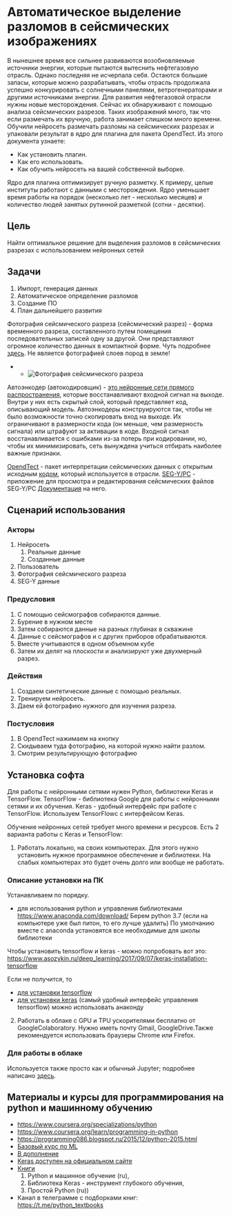 # Автоматическое выделение разломов в сейсмических изображениях
В нынешнее время все сильнее развиваются возобновляемые источники энергии, которые пытаются вытеснить нефтегазовую отрасль. Однако последняя не исчерпала себя. Остаются большие запасы, которые можно разрабатывать, чтобы отрасль продолжала успешно конкурировать с солнечными панелями, ветрогенераторами и другими источниками энергии. Для развития нефтегазовой отрасли нужны новые месторождения. Сейчас их обнаруживают с помощью анализа сейсмических разрезов. Таких изображений много, так что если размечать их вручную, работа занимает слишком много времени.
Обучили нейросеть размечать разломы на сейсмических разрезах и упаковали результат в ядро для плагина для пакета OpendTect. 
Из этого документа узнаете:
  * Как установить плагин.
  * Как его использовать.
  * Как обучить нейросеть на вашей собственной выборке.
  
Ядро для плагина оптимизирует ручную разметку. К примеру, целые институты работают с данными с месторождения. Ядро уменьшает время работы на порядок (несколько лет - несколько месяцев) и количество людей занятых рутинной разметкой (сотни - десятки). 
## Цель
Найти оптимальное решение для выделения разломов в сейсмических разрезах с использованием нейронных сетей
## Задачи
1.	Импорт, генерация данных
2.	Автоматическое определение разломов
3.	Создание ПО
4.	План дальнейшего развития

Фотография сейсмического разреза (сейсмический разрез) -  форма временного разреза, составленного путем помещения последовательных записей одну за другой. Они представляют огромное количество данных в компактной форме. Чуть подробнее [здесь](http://www.ngpedia.ru/id368452p1.html). Не является фотографией слоев пород в земле!
* - ![Фотография сейсмического разреза ](https://docplayer.ru/docs-images/63/49217493/images/3-1.jpg)

Автоэнкодер (автокодировщик) - [это нейронные сети прямого распространения](https://habr.com/ru/post/331382/), которые восстанавливают входной сигнал на выходе. Внутри у них есть скрытый слой, который представляет код, описывающий модель. Автоэнкодеры конструируются так, чтобы не было возможности точно скопировать вход на выходе. Их ограничивают в размерности кода (он меньше, чем размерность сигнала) или штрафуют за активации в коде. Входной сигнал восстанавливается с ошибками из-за потерь при кодировании, но, чтобы их минимизировать, сеть вынуждена учиться отбирать наиболее важные признаки.	

[OpendTect](https://dgbes.com/) - пакет интерпретации сейсмических данных с открытым исходным [кодом](https://github.com/OpendTect/OpendTect), который используется в отрасли. 
[SEG-Y/PC]( http://www.xgeo.ru/index.php/ru/zagruzki/probnye-versii.html#downloads_docs_ru) - приложение для просмотра и редактирования сейсмических файлов SEG-Y/PC 
[Документация](http://www.xgeo.ru/index.php/ru/zagruzki/probnye-versii.html#downloads_docs_ru) на него.
## Сценарий использования
### Акторы
1.	Нейросеть
	1.	Реальные данные
	2.	Созданные данные
2.	Пользователь
3.	Фотография сейсмического разреза
4.	SEG-Y данные

### Предусловия
1.	С помощью сейсмографов собираются данные.
2.	Бурение в нужном месте
3.	Затем собираются данные на разных глубинах в скважине
4.	Данные с сейсмографов и с других приборов обрабатываются. 
5.	Вместе учитываются в одном объемном кубе
6.	Затем их делят на плоскости и анализируют уже двухмерный разрез.
### Действия
1.	Создаем синтетические данные с помощью реальных.
2.	Тренируем нейросеть.
3.	Даем ей фотографию нужного для изучения разреза.
 
### Постусловия
1.	В OpendTect нажимаем на кнопку
2.	Скидываем туда фотографию, на которой нужно найти разлом.
3.	Смотрим результирующую фотографию

## Установка софта
Для работы с нейронными сетями нужен Python, библиотеки Keras и TensorFlow. 
TensorFlow - библиотека Google для работы с нейронными сетями и их обучения. 
Keras - удобный интерфейс при работе с TensorFlow. 
Используем TensorFlowс с интерфейсом Keras.
 
Обучение нейронных сетей требует много времени и ресурсов. 
Есть 2 варианта работы с Keras и TensorFlow:
 
1.    Работать локально, на своих компьютерах. Для этого нужно установить нужное   программное обеспечение и библиотеки. На слабых компьютерах это будет очень долго или вообще не работать.
 
### Описание установки на ПК
Устанавливаем по порядку.
- для использования python и управления библиотеками
https://www.anaconda.com/download/
Берем python 3.7 (если на компьютере уже был питон, то его лучше удалить)
По умолчанию вместе с anaconda установятся все необходимые для школы библиотеки
 
Чтобы установить tensorflow и keras - можно попробовать вот это:
https://www.asozykin.ru/deep_learning/2017/09/07/keras-installation-tensorflow
 
Если не получится, то 
- [для установки tensorflow](https://www.tensorflow.org/install/)
- [для установки keras](https://anaconda.org/conda-forge/keras) (самый удобный интерфейс управления tensorflow)
можно использовать анаконду 
 
2.    Работать в облаке с GPU и TPU ускорителями бесплатно от GoogleColaboratory. Нужно иметь почту Gmail, GoogleDrive.Также рекомендуется использовать браузеры Chrome или Firefox.


 
### Для работы в облаке
 
Используется также просто как и обычный Jupyter; подробнее написано [здесь](https://www.asozykin.ru/deep_learning/2018/04/04/Google-Colaboratory-for-Deep-Learning.html).
## Материалы и курсы для программирования на python и машинному обучению
* https://www.coursera.org/specializations/python
* https://www.coursera.org/learn/programming-in-python
* https://programming086.blogspot.ru/2015/12/python-2015.html
* [Базовый курс по  ML](https://www.coursera.org/learn/machine-learning)
* [В дополнение](http://www.dataschool.io/15-hours-of-expert-machine-learning-videos/)
* [Keras доступен на официальном сайте](https://keras.io/getting-started/sequential-model-guide/)
* [Книги](https://drive.google.com/drive/folders/1ngisRbvktPKkRaX4pzQs9a6o_WIUubDi?usp=sharing)
	1. Python и машинное обучение (ru),
	2. Библиотека Keras - инструмент глубокого обучения,
	3. Простой Python (ru)) 
* Канал в телеграмме с подборками книг: https://t.me/python_textbooks

